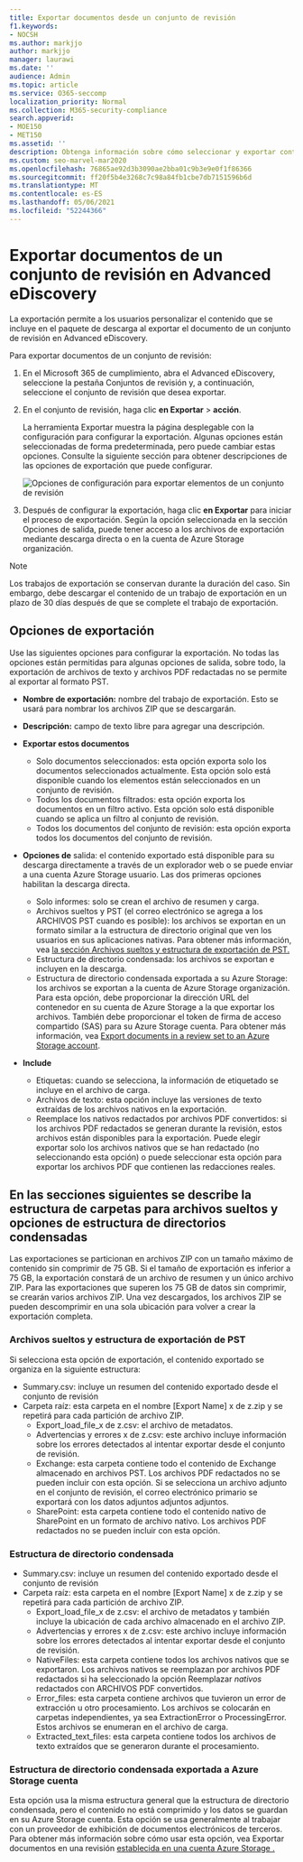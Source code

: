 ```yaml
---
title: Exportar documentos desde un conjunto de revisión
f1.keywords:
- NOCSH
ms.author: markjjo
author: markjjo
manager: laurawi
ms.date: ''
audience: Admin
ms.topic: article
ms.service: O365-seccomp
localization_priority: Normal
ms.collection: M365-security-compliance
search.appverid:
- MOE150
- MET150
ms.assetid: ''
description: Obtenga información sobre cómo seleccionar y exportar contenido de un conjunto de Advanced eDiscovery para presentaciones o revisiones externas.
ms.custom: seo-marvel-mar2020
ms.openlocfilehash: 76865ae92d3b3090ae2bba01c9b3e9e0f1f86366
ms.sourcegitcommit: ff20f5b4e3268c7c98a84fb1cbe7db7151596b6d
ms.translationtype: MT
ms.contentlocale: es-ES
ms.lasthandoff: 05/06/2021
ms.locfileid: "52244366"
---
```

# <a name="export-documents-from-a-review-set-in-advanced-ediscovery"></a>Exportar documentos de un conjunto de revisión en Advanced eDiscovery

La exportación permite a los usuarios personalizar el contenido que se incluye en el paquete de descarga al exportar el documento de un conjunto de revisión en Advanced eDiscovery.

Para exportar documentos de un conjunto de revisión:

1. En el Microsoft 365 de cumplimiento, abra el Advanced eDiscovery,  seleccione la pestaña Conjuntos de revisión y, a continuación, seleccione el conjunto de revisión que desea exportar.

2. En el conjunto de revisión, haga clic **en Exportar**  >  **acción**.

   La herramienta Exportar muestra la página desplegable con la configuración para configurar la exportación. Algunas opciones están seleccionadas de forma predeterminada, pero puede cambiar estas opciones. Consulte la siguiente sección para obtener descripciones de las opciones de exportación que puede configurar.

   ![Opciones de configuración para exportar elementos de un conjunto de revisión](../media/bcfc72c7-4a01-4697-9e16-2965b7f04fdb.png)

3. Después de configurar la exportación, haga clic **en Exportar** para iniciar el proceso de exportación. Según la opción seleccionada  en la sección Opciones de salida, puede tener acceso a los archivos de exportación mediante descarga directa o en la cuenta de Azure Storage organización.

> [!NOTE]
> Los trabajos de exportación se conservan durante la duración del caso. Sin embargo, debe descargar el contenido de un trabajo de exportación en un plazo de 30 días después de que se complete el trabajo de exportación.

## <a name="export-options"></a>Opciones de exportación

Use las siguientes opciones para configurar la exportación. No todas las opciones están permitidas para algunas opciones de salida, sobre todo, la exportación de archivos de texto y archivos PDF redactadas no se permite al exportar al formato PST.

- **Nombre de exportación:** nombre del trabajo de exportación. Esto se usará para nombrar los archivos ZIP que se descargarán.

- **Descripción:** campo de texto libre para agregar una descripción.

- **Exportar estos documentos**

  - Solo documentos seleccionados: esta opción exporta solo los documentos seleccionados actualmente. Esta opción solo está disponible cuando los elementos están seleccionados en un conjunto de revisión.
  - Todos los documentos filtrados: esta opción exporta los documentos en un filtro activo. Esta opción solo está disponible cuando se aplica un filtro al conjunto de revisión.
  - Todos los documentos del conjunto de revisión: esta opción exporta todos los documentos del conjunto de revisión.

- **Opciones de** salida: el contenido exportado está disponible para su descarga directamente a través de un explorador web o se puede enviar a una cuenta Azure Storage usuario. Las dos primeras opciones habilitan la descarga directa.
  
  - Solo informes: solo se crean el archivo de resumen y carga.
  - Archivos sueltos y PST (el correo electrónico se agrega a los ARCHIVOS PST cuando es posible): los archivos se exportan en un formato similar a la estructura de directorio original que ven los usuarios en sus aplicaciones nativas.  Para obtener más información, vea [la sección Archivos sueltos y estructura de exportación de PST.](#loose-files-and-pst-export-structure)
  - Estructura de directorio condensada: los archivos se exportan e incluyen en la descarga.
  - Estructura de directorio condensada exportada a su Azure Storage: los archivos se exportan a la cuenta de Azure Storage organización. Para esta opción, debe proporcionar la dirección URL del contenedor en su cuenta de Azure Storage a la que exportar los archivos. También debe proporcionar el token de firma de acceso compartido (SAS) para su Azure Storage cuenta. Para obtener más información, vea [Export documents in a review set to an Azure Storage account](download-export-jobs.md).

- **Include**
  - Etiquetas: cuando se selecciona, la información de etiquetado se incluye en el archivo de carga.
  - Archivos de texto: esta opción incluye las versiones de texto extraídas de los archivos nativos en la exportación.
  - Reemplace los nativos redactados por archivos PDF convertidos: si los archivos PDF redactados se generan durante la revisión, estos archivos están disponibles para la exportación. Puede elegir exportar solo los archivos nativos que se han redactado (no seleccionando esta opción) o puede seleccionar esta opción para exportar los archivos PDF que contienen las redacciones reales.

## <a name="the-following-sections-describe-the-folder-structure-for-loose-files-and-condensed-directory-structure-options"></a>En las secciones siguientes se describe la estructura de carpetas para archivos sueltos y opciones de estructura de directorios condensadas

Las exportaciones se particionan en archivos ZIP con un tamaño máximo de contenido sin comprimir de 75 GB. Si el tamaño de exportación es inferior a 75 GB, la exportación constará de un archivo de resumen y un único archivo ZIP. Para las exportaciones que superen los 75 GB de datos sin comprimir, se crearán varios archivos ZIP. Una vez descargados, los archivos ZIP se pueden descomprimir en una sola ubicación para volver a crear la exportación completa.

### <a name="loose-files-and-pst-export-structure"></a>Archivos sueltos y estructura de exportación de PST

Si selecciona esta opción de exportación, el contenido exportado se organiza en la siguiente estructura:

- Summary.csv: incluye un resumen del contenido exportado desde el conjunto de revisión
- Carpeta raíz: esta carpeta en el nombre [Export Name] x de z.zip y se repetirá para cada partición de archivo ZIP.
  - Export_load_file_x de z.csv: el archivo de metadatos.
  - Advertencias y errores x de z.csv: este archivo incluye información sobre los errores detectados al intentar exportar desde el conjunto de revisión.
  - Exchange: esta carpeta contiene todo el contenido de Exchange almacenado en archivos PST. Los archivos PDF redactados no se pueden incluir con esta opción. Si se selecciona un archivo adjunto en el conjunto de revisión, el correo electrónico primario se exportará con los datos adjuntos adjuntos adjuntos.
  - SharePoint: esta carpeta contiene todo el contenido nativo de SharePoint en un formato de archivo nativo. Los archivos PDF redactados no se pueden incluir con esta opción.

### <a name="condensed-directory-structure"></a>Estructura de directorio condensada

- Summary.csv: incluye un resumen del contenido exportado desde el conjunto de revisión
- Carpeta raíz: esta carpeta en el nombre [Export Name] x de z.zip y se repetirá para cada partición de archivo ZIP.
  - Export_load_file_x de z.csv: el archivo de metadatos y también incluye la ubicación de cada archivo almacenado en el archivo ZIP.
  - Advertencias y errores x de z.csv: este archivo incluye información sobre los errores detectados al intentar exportar desde el conjunto de revisión.
  - NativeFiles: esta carpeta contiene todos los archivos nativos que se exportaron. Los archivos nativos se reemplazan por archivos PDF redactados si ha seleccionado la opción Reemplazar *nativos* redactados con ARCHIVOS PDF convertidos.
  - Error_files: esta carpeta contiene archivos que tuvieron un error de extracción u otro procesamiento. Los archivos se colocarán en carpetas independientes, ya sea ExtractionError o ProcessingError. Estos archivos se enumeran en el archivo de carga.
  - Extracted_text_files: esta carpeta contiene todos los archivos de texto extraídos que se generaron durante el procesamiento.

### <a name="condensed-directory-structure-exported-to-your-azure-storage-account"></a>Estructura de directorio condensada exportada a Azure Storage cuenta

Esta opción usa la misma estructura general que la estructura de directorio condensada, pero el contenido no está comprimido y los datos se guardan en su Azure Storage cuenta. Esta opción se usa generalmente al trabajar con un proveedor de exhibición de documentos electrónicos de terceros. Para obtener más información sobre cómo usar esta opción, vea Exportar documentos en una revisión [establecida en una cuenta Azure Storage .](download-export-jobs.md)
